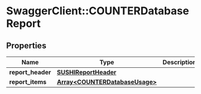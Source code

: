 # SwaggerClient::COUNTERDatabaseReport

## Properties
Name | Type | Description | Notes
------------ | ------------- | ------------- | -------------
**report_header** | [**SUSHIReportHeader**](SUSHIReportHeader.md) |  | 
**report_items** | [**Array&lt;COUNTERDatabaseUsage&gt;**](COUNTERDatabaseUsage.md) |  | 



